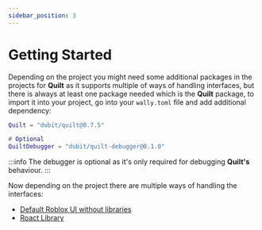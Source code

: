 ```yaml
---
sidebar_position: 3
---
```


# Getting Started

Depending on the project you might need some additional packages in the projects for **Quilt** as it supports multiple of ways of handling interfaces, but there is always at least one package needed which is the **Quilt** package, to import it into your project, go into your `wally.toml` file and add additional dependency:

```lua
Quilt = "dubit/quilt@0.7.5"

# Optional
QuiltDebugger = "dubit/quilt-debugger@0.1.0"
```

:::info
The debugger is optional as it's only required for debugging **Quilt's** behaviour.
:::

Now depending on the project there are multiple ways of handling the interfaces:
- [Default Roblox UI without libraries](/docs/Quilt/getting_started/roblox_ui)
- [Roact Library](/docs/Quilt/getting_started/roact)